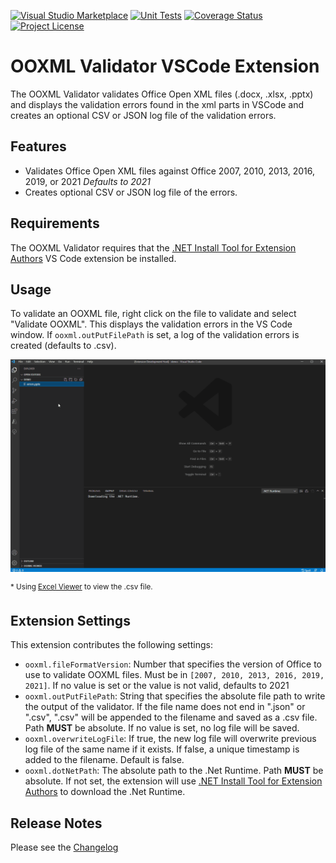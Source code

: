 [![Visual Studio Marketplace](https://vsmarketplacebadge.apphb.com/version-short/mikeebowen.ooxml-validator-vscode.svg)](https://marketplace.visualstudio.com/items?itemName=mikeebowen.ooxml-validator-vscode)
[![Unit Tests](https://github.com/mikeebowen/ooxml-validator-vscode/actions/workflows/main.yml/badge.svg)](https://github.com/mikeebowen/ooxml-validator-vscode/actions/workflows/main.yml)
[![Coverage Status](https://coveralls.io/repos/github/mikeebowen/ooxml-validator-vscode/badge.svg?branch=main)](https://coveralls.io/github/mikeebowen/ooxml-validator-vscode?branch=main)
[![Project License](https://img.shields.io/github/license/mikeebowen/ooxml-validator-vscode?label=license)](https://github.com/mikeebowen/ooxml-validator-vscode/blob/main/LICENSE)

# OOXML Validator VSCode Extension

The OOXML Validator validates Office Open XML files (.docx, .xlsx, .pptx) and displays the validation errors found in the xml parts in VSCode and creates an optional CSV or JSON log file of the validation errors.

## Features

- Validates Office Open XML files against Office 2007, 2010, 2013, 2016, 2019, or 2021 _Defaults to 2021_
- Creates optional CSV or JSON log file of the errors.

## Requirements

The OOXML Validator requires that the [.NET Install Tool for Extension Authors](https://marketplace.visualstudio.com/items?itemName=ms-dotnettools.vscode-dotnet-runtime) VS Code extension be installed.

## Usage

To validate an OOXML file, right click on the file to validate and select "Validate OOXML". This displays the validation errors in the VS Code window. If `ooxml.outPutFilePath` is set, a log of the validation errors is created (defaults to .csv).

![Demonstration of OOXML Viewer VS Code Extension](https://raw.githubusercontent.com/mikeebowen/ooxml-validator-vscode/main/assets/view-errors-2.gif)

<sup>\* Using [Excel Viewer](https://marketplace.visualstudio.com/items?itemName=GrapeCity.gc-excelviewer) to view the .csv file.</sup>

## Extension Settings

This extension contributes the following settings:

- `ooxml.fileFormatVersion`: Number that specifies the version of Office to use to validate OOXML files. Must be in `[2007, 2010, 2013, 2016, 2019, 2021]`. If no value is set or the value is not valid, defaults to 2021
- `ooxml.outPutFilePath`:
  String that specifies the absolute file path to write the output of the validator. If the file name does not end in ".json" or ".csv", ".csv" will be appended to the filename and saved as a .csv file. Path **MUST** be absolute. If no value is set, no log file will be saved.
- `ooxml.overwriteLogFile`: If true, the new log file will overwrite previous log file of the same name if it exists. If false, a unique timestamp is added to the filename. Default is false.
- `ooxml.dotNetPath`: The absolute path to the .Net Runtime. Path **MUST** be absolute. If not set, the extension will use [.NET Install Tool for Extension Authors](https://marketplace.visualstudio.com/items?itemName=ms-dotnettools.vscode-dotnet-runtime) to download the .Net Runtime.

## Release Notes

Please see the [Changelog](CHANGELOG.md)
